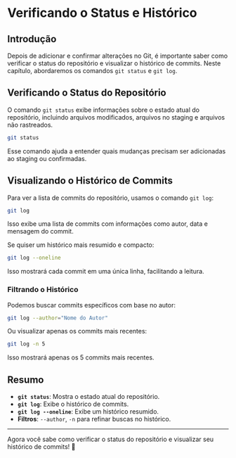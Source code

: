 # Verificando o Status e Histórico

## Introdução

Depois de adicionar e confirmar alterações no Git, é importante saber como verificar o status do repositório e visualizar o histórico de commits. Neste capítulo, abordaremos os comandos `git status` e `git log`.

## Verificando o Status do Repositório

O comando `git status` exibe informações sobre o estado atual do repositório, incluindo arquivos modificados, arquivos no staging e arquivos não rastreados.

```sh
git status
```

Esse comando ajuda a entender quais mudanças precisam ser adicionadas ao staging ou confirmadas.

## Visualizando o Histórico de Commits

Para ver a lista de commits do repositório, usamos o comando `git log`:

```sh
git log
```

Isso exibe uma lista de commits com informações como autor, data e mensagem do commit.

Se quiser um histórico mais resumido e compacto:

```sh
git log --oneline
```

Isso mostrará cada commit em uma única linha, facilitando a leitura.

### Filtrando o Histórico

Podemos buscar commits específicos com base no autor:

```sh
git log --author="Nome do Autor"
```

Ou visualizar apenas os commits mais recentes:

```sh
git log -n 5
```

Isso mostrará apenas os 5 commits mais recentes.

## Resumo

- **`git status`**: Mostra o estado atual do repositório.  
- **`git log`**: Exibe o histórico de commits.  
- **`git log --oneline`**: Exibe um histórico resumido.  
- **Filtros**: `--author`, `-n` para refinar buscas no histórico.

---

Agora você sabe como verificar o status do repositório e visualizar seu histórico de commits! 🚀